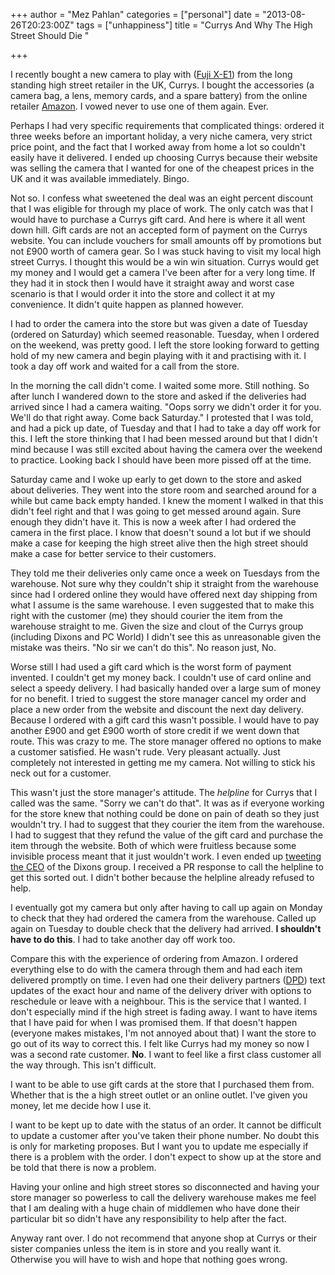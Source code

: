 +++
author = "Mez Pahlan"
categories = ["personal"]
date = "2013-08-26T20:23:00Z"
tags = ["unhappiness"]
title = "Currys And Why The High Street Should Die "

+++

I recently bought a new camera to play with ([Fuji
X-E1](http://www.fujifilm.com/products/digital_cameras/x/fujifilm_x_e1/)) from the long standing high street retailer in
the UK, Currys. I bought the accessories (a camera bag, a lens, memory cards, and a spare battery) from the online
retailer [Amazon](http://www.amazon.co.uk/). I vowed never to use one of them again. Ever.

<!--more-->

Perhaps I had very specific requirements that complicated things: ordered it three weeks before an important holiday, a
very niche camera, very strict price point, and the fact that I worked away from home a lot so couldn't easily have it
delivered. I ended up choosing Currys because their website was selling the camera that I wanted for one of the cheapest
prices in the UK and it was available immediately. Bingo.

Not so. I confess what sweetened the deal was an eight percent discount that I was eligible for through my place of
work. The only catch was that I would have to purchase a Currys gift card. And here is where it all went down hill. Gift
cards are not an accepted form of payment on the Currys website. You can include vouchers for small amounts off by
promotions but not £900 worth of camera gear. So I was stuck having to visit my local high street Currys. I thought this
would be a win win situation. Currys would get my money and I would get a camera I've been after for a very long time.
If they had it in stock then I would have it straight away and worst case scenario is that I would order it into the
store and collect it at my convenience. It didn't quite happen as planned however.

I had to order the camera into the store but was given a date of Tuesday (ordered on Saturday) which seemed reasonable.
Tuesday, when I ordered on the weekend, was pretty good. I left the store looking forward to getting hold of my new
camera and begin playing with it and practising with it. I took a day off work and waited for a call from the store.

In the morning the call didn't come. I waited some more. Still nothing. So after lunch I wandered down to the store and
asked if the deliveries had arrived since I had a camera waiting. "Oops sorry we didn't order it for you. We'll do that
right away. Come back Saturday." I protested that I was told, and had a pick up date, of Tuesday and that I had to take
a day off work for this. I left the store thinking that I had been messed around but that I didn't mind because I was
still excited about having the camera over the weekend to practice. Looking back I should have been more pissed off at
the time.

Saturday came and I woke up early to get down to the store and asked about deliveries. They went into the store room and
searched around for a while but came back empty handed. I knew the moment I walked in that this didn't feel right and
that I was going to get messed around again. Sure enough they didn't have it. This is now a week after I had ordered the
camera in the first place. I know that doesn't sound a lot but if we should make a case for keeping the high street
alive then the high street should make a case for better service to their customers.

They told me their deliveries only came once a week on Tuesdays from the warehouse. Not sure why they couldn't ship it
straight from the warehouse since had I ordered online they would have offered next day shipping from what I assume is
the same warehouse. I even suggested that to make this right with the customer (me) they should courier the item from
the warehouse straight to me. Given the size and clout of the Currys group (including Dixons and PC World) I didn't see
this as unreasonable given the mistake was theirs. "No sir we can't do this". No reason just, No.

Worse still I had used a gift card which is the worst form of payment invented. I couldn't get my money back. I couldn't
use of card online and select a speedy delivery. I had basically handed over a large sum of money for no benefit. I
tried to suggest the store manager cancel my order and place a new order from the website and discount the next day
delivery. Because I ordered with a gift card this wasn't possible. I would have to pay another £900 and get £900 worth
of store credit if we went down that route. This was crazy to me. The store manager offered no options to make a
customer satisfied. He wasn't rude. Very pleasant actually. Just completely not interested in getting me my camera. Not
willing to stick his neck out for a customer.

This wasn't just the store manager's attitude. The *helpline* for Currys that I called was the same. "Sorry we can't do
that". It was as if everyone working for the store knew that nothing could be done on pain of death so they just
wouldn't try. I had to suggest that they courier the item from the warehouse. I had to suggest that they refund the
value of the gift card and purchase the item through the website. Both of which were fruitless because some invisible
process meant that it just wouldn't work. I even ended up [tweeting the
CEO](https://twitter.com/mezpahlan/status/368699515315818496) of the Dixons group. I received a PR response to call the
helpline to get this sorted out. I didn't bother because the helpline already refused to help.

I eventually got my camera but only after having to call up again on Monday to check that they had ordered the camera
from the warehouse. Called up again on Tuesday to double check that the delivery had arrived. **I shouldn't have to do
this**. I had to take another day off work too.

Compare this with the experience of ordering from Amazon. I ordered everything else to do with the camera through them
and had each item delivered promptly on time. I even had one their delivery partners ([DPD](http://www.dpd.co.uk/)) text
updates of the exact hour and name of the delivery driver with options to reschedule or leave with a neighbour. This is
the service that I wanted. I don't especially mind if the high street is fading away. I want to have items that I have
paid for when I was promised them. If that doesn't happen (everyone makes mistakes, I'm not annoyed about that) I want
the store to go out of its way to correct this. I felt like Currys had my money so now I was a second rate customer.
**No**. I want to feel like a first class customer all the way through. This isn't difficult.

I want to be able to use gift cards at the store that I purchased them from. Whether that is the a high street outlet or
an online outlet. I've given you money, let me decide how I use it.

I want to be kept up to date with the status of an order. It cannot be difficult to update a customer after you've taken
their phone number. No doubt this is only for marketing proposes. But I want you to update me especially if there is a
problem with the order. I don't expect to show up at the store and be told that there is now a problem.

Having your online and high street stores so disconnected and having your store manager so powerless to call the
delivery warehouse makes me feel that I am dealing with a huge chain of middlemen who have done their particular bit so
didn't have any responsibility to help after the fact.

Anyway rant over. I do not recommend that anyone shop at Currys or their sister companies unless the item is in store
and you really want it. Otherwise you will have to wish and hope that nothing goes wrong.
